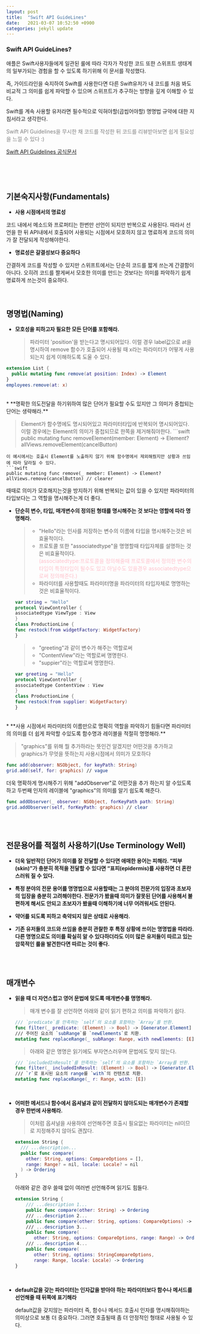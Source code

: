 ```yaml
---
layout: post
title:  "Swift API GuideLines"
date:   2021-03-07 10:52:50 +0900
categories: jekyll update
---
```


### **Swift API GuideLines?**

애플은 Swift사용자들에게 일관된 룰에 따라 각자가 작성한 코드 또한 스위프트 생태계의 일부가되는 경험을 할 수 있도록 하기위해 이 문서를 작성했다. 

즉, 가이드라인을 숙지하여 Swift를 사용한다면 다른 Swift유저가 내 코드를 처음 봐도 비교적 그 의미를 쉽게 파악할 수 있으며 스위프트가 추구하는 방향을 깊게 이해할 수 있다. 

Swift를 계속 사용할 유저라면 필수적으로 익혀야할(곱씹어야할) 명명법 규약에 대한 지침서라고 생각한다.

<span style="color:gray">Swift API Guidelines을 무시한 채 코드를 작성한 뒤 코드를 리뷰받아보면 쉽게 필요성을 느낄 수 있다 :)</span>

<a href="https://swift.org/documentation/api-design-guidelines/">Swift API Guidelines 공식문서</a>

<br>
<br><br>

## 기본숙지사항(Fundamentals)

* **사용 시점에서의 명료성**<br>

 코드 내에서 메소드와 프로퍼티는 한번만 선언이 되지만 반복으로 사용된다. 따라서 선언을 한 뒤 API내에서 호출되어 사용되는 시점에서 모호하지 않고 명료하게 코드의 의미가 잘 전달되게 작성해야한다.

* **명료성은 갈결성보다 중요하다**<br>

간결하게 코드를 작성할 수 있지만 스위프트에서는 단순히 코드를 짧게 쓰는게 간결함이 아니다. 오히려 코드를 짤게써서 모호한 의미를 만드는 것보다는 의미를 파악하기 쉽게 명료하게 쓰는것이 중요하다.
<br><br><br>


## 명명법(Naming)

* **모호성을 피하고자 필요한 모든 단어를 포함해라.**

  >파라미터 'position'을 받는다고 명시되어있다. 이럴 경우 label값으로 at을 명시하여 remove 함수가 호출되어 사용될 때 x라는 파라미터가 어떻게 사용되는지 쉽게 이해하도록 도울 수 있다.
```swift
extension List {
  public mutating func remove(at position: Index) -> Element
}
employees.remove(at: x)
```

<br>
* **명확한 의도전달을 하기위하여 많은 단어가 필요할 수도 있지만 그 의미가 중첩되는 단어는 생략해라.**

  >Element가 함수명에도 명시되어있고 파라미터타입에 반복되어 명시되어있다. 이럴 경우에는 Element의 의미가 중첩되므로 한쪽을 제거해줘야한다.
    ```swift
  public mutating func removeElement(member: Element) -> Element?
  allViews.removeElement(cancelButton)
  ``` 
  이 예시에서는 호출시 Element를 노출하지 않기 위해 함수명에서 제외해줬지만 상황과 쓰임에 따라 달라질 수 있다.
  ```swift
  public mutating func remove(_ member: Element) -> Element?
  allViews.remove(cancelButton) // clearer
  ```
  때때로 의미가 모호해지는것을 방지하기 위해 반복되는 값이 있을 수 있지만 파라미터의 타입보다는 그 역할을 명시해주는게 더 좋다.
<br>

* **단순히 변수, 타입, 매개변수의 정의된 형태를 명시해주는 것 보다는 영할에 따라 명명해라.**
  >- "Hello"라는 인사를 저장하는 변수의 이름에 타입을 명시해주는것은 비효율적이다.<br>
  >- 프로토콜 또한 "associatedtype"을 명명할때 타입자체를 설명하는 것은 비효율적이다.<br><span style="color:pink">(associatedtype:프로토콜을 정의해줄때 프로토콜에서 정의한 변수의 타입이 특정타입이 될수도 있고 아닐수도 있을경우 associatedtype으로써 정의해준다.)</span>
  >- 파라미터를 사용할때도 파라미터명을 파라미터의 타입자체로 명명하는 것은 비효율적이다.
  ```swift
  var string = "Hello"
  protocol ViewController {
  associatedtype ViewType : View
  }
  class ProductionLine {
  func restock(from widgetFactory: WidgetFactory)
  }
  ```
  >- "greeting"과 같이 변수가 해주는 역할로써 
  >- "ContentView"라는 역할로써 명명한다.<br>
  >- "suppier"라는 역할로써 명명한다.
  ```swift
  var greeting = "Hello"
  protocol ViewController {
  associatedtype ContentView : View
  }
  class ProductionLine {
  func restock(from supplier: WidgetFactory)
  }
  ```

<br>
* **사용 시점에서 파라미터의 이름만으로 명확히 역할을 파악하기 힘들다면 파라미터의 의미를 더 쉽게 파악할 수있도록 함수명과 레이블을 적절히 명명해라.**

  > "graphics"를 위해 뭘 추가하라는 뜻인건 알겠지만 어떤것을 추가하고 graphics가 무엇을 뜻하는지 사용시점에서 의미가 모호하다
  ```swift
  func add(observer: NSObject, for keyPath: String)
  grid.add(self, for: graphics) // vague
  ```
  더욱 명확하게 명시해주기 위해 "addObserver"로 어떤것을 추가 하는지 알 수있도록하고 두번째 인자의 레이블에 "graphics"의 의미를 알기 쉽도록 해준다.
  ```swift
  func addObserver(_ observer: NSObject, forKeyPath path: String)
  grid.addObserver(self, forKeyPath: graphics) // clear
  ``` 

<br><br>
## 전문용어를 적절히 사용하기(Use Terminology Well)

* **더욱 일반적인 단어가 의미를 잘 전달할 수 있다면 애매한 용어는 피해라. “피부(skin)”가 충분히 목적을 전달할 수 있다면 “표피(epidermis)를 사용하면 더 혼란스러워 질 수 있다.**

* **특정 분야의 전문 용어를 명명법으로 사용할때는 그 분야의 전문가의 입장과 초보자의 입장을 충분히 고려해야한다. 전문가가 봤을때 의미가 잘못된 단어를 사용해서 불편하게 해서도 안되고 초보자가 봤을때 이해하기에 너무 어려워서도 안된다.**

* **약어를 되도록 피하고 축약되지 않은 상태로 사용해라.**

* **기존 유저들의 코드와 쓰임을 충분히 관찰한 후 특정 상황에 쓰이는 명명법을 따라라. 다른 명명으로도 의미를 확실히 알 수 있다하더라도 이미 많은 유저들이 따르고 있는 암묵적인 룰을 발견한다면 따르는 것이 좋다.**

<br><br>
## 매개변수

* **읽을 때 더 자연스럽고 영어 문법에 맞도록 매개변수를 명명해라.**

    >매개 변수를 잘 선언하면 아래와 같이 읽기 편하고 의미를 파악하기 쉽다.
    ```swift
    /// `predicate`를 만족하는 `self`의 요소를 포함하는 `Array`를 반환.
    func filter(_ predicate: (Element) -> Bool) -> [Generator.Element]
    /// 주어진 요소의 `subRange`를 `newElements`로 치환.
    mutating func replaceRange(_ subRange: Range, with newElements: [E])
    ```
    >아래와 같은 명명은 읽기에도 부자연스러우며 문법에도 맞지 않는다.
    ```swift
    /// `includedInResult`를 만족하는 `self`의 요소를 포함하는 `Array를 반환.
    func filter(_ includedInResult: (Element) -> Bool) -> [Generator.Element]
    /// `r`로 표시된 요소의 range를 `with`의 컨텐츠로 치환.
    mutating func replaceRange(_ r: Range, with: [E])
    ```

    <br>
*  **어떠한 메서드나 함수에서 옵셔널과 같이 전달하지 않아도되는 매개변수가 존재할 경우 한번에 사용해라.**

    >이처럼 옵셔널을 사용하여 선언해주면 호출시 필요없는 파라미터는 nil이므로 지정해주지 않아도 괜찮다.
    ```swift
    extension String {
      /// ...description...
      public func compare(
        other: String, options: CompareOptions = [],
        range: Range? = nil, locale: Locale? = nil
      ) -> Ordering
    }
    ```
    아래와 같은 경우 쓸때 없이 여러번 선언해주며 읽기도 힘들다.
    ```swift
    extension String {
        /// ...description 1...
        public func compare(other: String) -> Ordering
        /// ...description 2...
        public func compare(other: String, options: CompareOptions) ->      Ordering
        /// ...description 3...
        public func compare(
           other: String, options: CompareOptions, range: Range) -> Ordering
        /// ...description 4...
        public func compare(
           other: String, options: StringCompareOptions,
           range: Range, locale: Locale) -> Ordering
    }
    ```

    <br>
* **default값을 갖는 파라미터는 인자값을 받아야 하는 파라미터보다 함수나 메서드를 선언해줄 때 뒤쪽에 표기해라**

    default값을 갖지않는 파라미터 즉, 함수나 메서드 호출시 인자를 명시해줘야하는 의미상으로 보통 더 중요하다. 그러면 호출될때 좀 더 안정적인 형태로 사용될 수 있다.